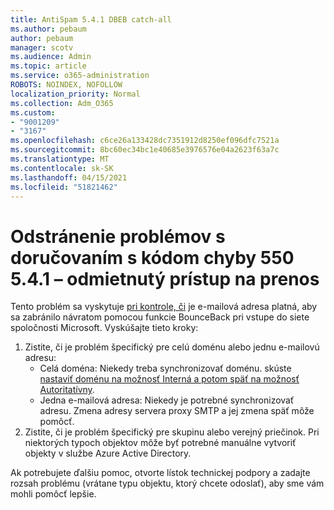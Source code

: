 ```yaml
---
title: AntiSpam 5.4.1 DBEB catch-all
ms.author: pebaum
author: pebaum
manager: scotv
ms.audience: Admin
ms.topic: article
ms.service: o365-administration
ROBOTS: NOINDEX, NOFOLLOW
localization_priority: Normal
ms.collection: Adm_O365
ms.custom:
- "9001209"
- "3167"
ms.openlocfilehash: c6ce26a133428dc7351912d8250ef096dfc7521a
ms.sourcegitcommit: 8bc60ec34bc1e40685e3976576e04a2623f63a7c
ms.translationtype: MT
ms.contentlocale: sk-SK
ms.lasthandoff: 04/15/2021
ms.locfileid: "51821462"
---
```

# <a name="fix-delivery-issues-for-error-code-550-541-relay-access-denied"></a>Odstránenie problémov s doručovaním s kódom chyby 550 5.4.1 – odmietnutý prístup na prenos

Tento problém sa vyskytuje [pri kontrole, či](https://docs.microsoft.com/exchange/mail-flow-best-practices/use-directory-based-edge-blocking) je e-mailová adresa platná, aby sa zabránilo návratom pomocou funkcie BounceBack pri vstupe do siete spoločnosti Microsoft. Vyskúšajte tieto kroky:

1. Zistite, či je problém špecifický pre celú doménu alebo jednu e-mailovú adresu:
    - Celá doména: Niekedy treba synchronizovať doménu. skúste [nastaviť doménu na možnosť Interná a potom späť na možnosť Autoritatívny](https://docs.microsoft.com/exchange/mail-flow-best-practices/manage-accepted-domains/manage-accepted-domains).
    - Jedna e-mailová adresa: Niekedy je potrebné synchronizovať adresu. Zmena adresy servera proxy SMTP a jej zmena späť môže pomôcť.
2. Zistite, či je problém špecifický pre skupinu alebo verejný priečinok. Pri niektorých typoch objektov môže byť potrebné manuálne vytvoriť objekty v službe Azure Active Directory.

Ak potrebujete ďalšiu pomoc, otvorte lístok technickej podpory a zadajte rozsah problému (vrátane typu objektu, ktorý chcete odoslať), aby sme vám mohli pomôcť lepšie.